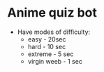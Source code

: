 # Anime quiz bot

- Have modes of difficulty: 
  - easy - 20sec
  - hard - 10 sec
  - extreme - 5 sec
  - virgin weeb - 1 sec